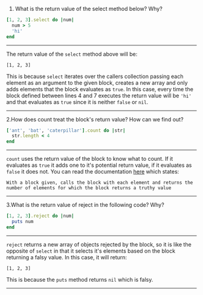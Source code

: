 1. What is the return value of the select method below? Why?

```ruby
[1, 2, 3].select do |num|
  num > 5
  'hi'
end
```

---

The return value of the `select` method above will be:

```
[1, 2, 3]
```

This is because `select` iterates over the callers collection passing each element as an argument to the given block, creates a new array and only adds elements that the block evaluates as `true`. In this case, every time the block defined between lines 4 and 7 executes the return value will be `'hi'` and that evaluates as `true` since it is neither `false` or `nil`.

---

2.How does count treat the block's return value? How can we find out?

```ruby
['ant', 'bat', 'caterpillar'].count do |str|
  str.length < 4
end
```

---

`count` uses the return value of the block to know what to count. If it evaluates as `true` it adds one to it's potential return value, if it evaluates as `false` it does not. You can read the documentation [here](https://docs.ruby-lang.org/en/master/Enumerable.html#method-i-count) which states:

```
With a block given, calls the block with each element and returns the number of elements for which the block returns a truthy value
```
---

3.What is the return value of reject in the following code? Why?

```ruby
[1, 2, 3].reject do |num|
  puts num
end
```

---

`reject` returns a new array of objects rejected by the block, so it is like the opposite of `select` in that it selects it's elements based on the block returning a falsy value. In this case, it will return:

```
[1, 2, 3]
```

This is because the `puts` method returns `nil` which is falsy.

---
